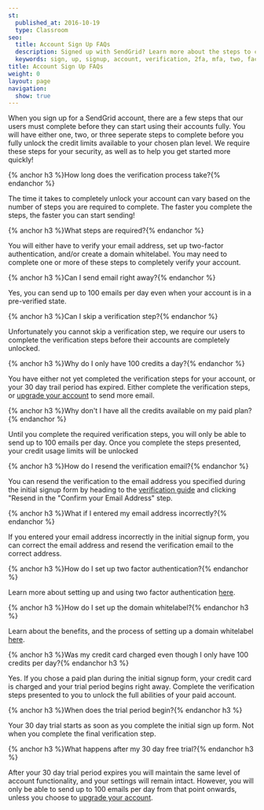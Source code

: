 ```yaml
---
st:
  published_at: 2016-10-19
  type: Classroom
seo:
  title: Account Sign Up FAQs
  description: Signed up with SendGrid? Learn more about the steps to complete first...
  keywords: sign, up, signup, account, verification, 2fa, mfa, two, factor, authentication, auth, getting, started, paid, credits, unlock, verify, 100
title: Account Sign Up FAQs
weight: 0
layout: page
navigation:
  show: true
---
```


When you sign up for a SendGrid account, there are a few steps that our users must complete before they can start using their accounts fully. You will have either one, two, or three seperate steps to complete before you fully unlock the credit limits available to your chosen plan level. We require these steps for your security, as well as to help you get started more quickly! 


{% anchor h3 %}How long does the verification process take?{% endanchor %}

The time it takes to completely unlock your account can vary based on the number of steps you are required to complete. The faster you complete the steps, the faster you can start sending! 

{% anchor h3 %}What steps are required?{% endanchor %}

You will either have to verify your email address, set up two-factor authentication, and/or create a domain whitelabel. You may need to complete one or more of these steps to completely verify your account.

{% anchor h3 %}Can I send email right away?{% endanchor %}

Yes, you can send up to 100 emails per day even when your account is in a pre-verified state.  

{% anchor h3 %}Can I skip a verification step?{% endanchor %} 

Unfortunately you cannot skip a verification step, we require our users to complete the verification steps before their accounts are completely unlocked. 

{% anchor h3 %}Why do I only have 100 credits a day?{% endanchor %} 

You have either not yet completed the verification steps for your account, or your 30 day trail period has expired. Either complete the verification steps, or [upgrade your account](https://app.sendgrid.com/settings/billing) to send more email.

{% anchor h3 %}Why don't I have all the credits available on my paid plan?{% endanchor %}

Until you complete the required verification steps, you will only be able to send up to 100 emails per day. Once you complete the steps presented, your credit usage limits will be unlocked

{% anchor h3 %}How do I resend the verification email?{% endanchor %}

You can resend the verification to the email address you specified during the initial signup form by heading to the [verification guide](https://app.sendgrid.com/guide) and clicking "Resend in the "Confirm your Email Address" step.

{% anchor h3 %}What if I entered my email address incorrectly?{% endanchor %} 

If you entered your email address incorrectly in the initial signup form, you can correct the email address and resend the verification email to the correct address.

{% anchor h3 %}How do I set up two factor authentication?{% endanchor %} 

Learn more about setting up and using two factor authentication [here]({{root_url}}/User_Guide/Settings/two_factor_authentication.html). 

{% anchor h3 %}How do I set up the domain whitelabel?{% endanchor h3 %} 

Learn about the benefits, and the process of setting up a domain whitelabel [here]({{root_url}}/Classroom/Basics/Whitelabel/setup_domain_whitelabel.html).

{% anchor h3 %}Was my credit card charged even though I only have 100 credits per day?{% endanchor h3 %}

Yes. If you chose a paid plan during the initial signup form, your credit card is charged and your trial period begins right away. Complete the verification steps presented to you to unlock the full abilities of your paid account. 

{% anchor h3 %}When does the trial period begin?{% endanchor h3 %} 

Your 30 day trial starts as soon as you complete the initial sign up form. Not when you complete the final verification step.

{% anchor h3 %}What happens after my 30 day free trial?{% endanchor h3 %}

After your 30 day trial period expires you will maintain the same level of account functionality, and your settings will remain intact. However, you will only be able to send up to 100 emails per day from that point onwards, unless you choose to [upgrade your account](https://app.sendgrid.com/settings/billing). 
